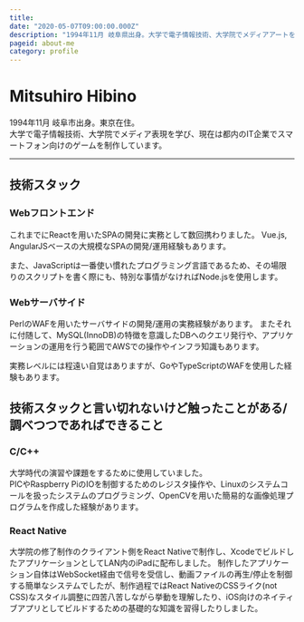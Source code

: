```yaml
---
title: 
date: "2020-05-07T09:00:00.000Z"
description: "1994年11月 岐阜県出身。大学で電子情報技術、大学院でメディアアートを学びました。現在は東京のIT企業でスマートフォン向けゲームの開発に携わっています。"
pageid: about-me
category: profile
---
```


# Mitsuhiro Hibino

1994年11月 岐阜市出身。東京在住。  
大学で電子情報技術、大学院でメディア表現を学び、現在は都内のIT企業でスマートフォン向けのゲームを制作しています。  

----

## 技術スタック

### Webフロントエンド

これまでにReactを用いたSPAの開発に実務として数回携わりました。
Vue.js, AngularJSベースの大規模なSPAの開発/運用経験もあります。

また、JavaScriptは一番使い慣れたプログラミング言語であるため、その場限りのスクリプトを書く際にも、特別な事情がなければNode.jsを使用します。  

### Webサーバサイド

PerlのWAFを用いたサーバサイドの開発/運用の実務経験があります。
またそれに付随して、MySQL(InnoDB)の特徴を意識したDBへのクエリ発行や、アプリケーションの運用を行う範囲でAWSでの操作やインフラ知識もあります。

実務レベルには程遠い自覚はありますが、GoやTypeScriptのWAFを使用した経験もあります。

## 技術スタックと言い切れないけど触ったことがある/調べつつであればできること

### C/C++

大学時代の演習や課題をするために使用していました。  
PICやRaspberry PiのIOを制御するためのレジスタ操作や、Linuxのシステムコールを扱ったシステムのプログラミング、OpenCVを用いた簡易的な画像処理プログラムを作成した経験があります。

### React Native

大学院の修了制作のクライアント側をReact Nativeで制作し、XcodeでビルドしたアプリケーションとしてLAN内のiPadに配布しました。
制作したアプリケーション自体はWebSocket経由で信号を受信し、動画ファイルの再生/停止を制御する簡単なシステムでしたが、制作過程ではReact NativeのCSSライク(not CSS)なスタイル調整に四苦八苦しながら挙動を理解したり、iOS向けのネイティブアプリとしてビルドするための基礎的な知識を習得したりしました。
